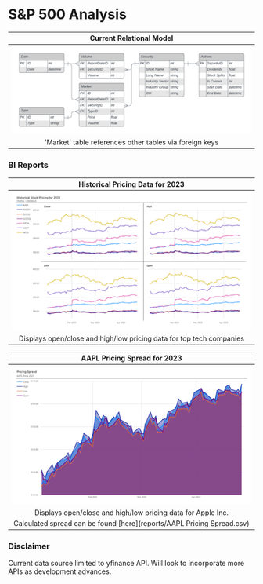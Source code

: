 # S&P 500 Analysis
| Current Relational Model |
|:--:|
|![](docs/images/CurrentERD.png)|
|'Market' table references other tables via foreign keys|
 
### BI Reports
| Historical Pricing Data for 2023 |
|:--:|
|![](docs/images/FAANG+MAMAAPricingData.png)|
|Displays open/close and high/low pricing data for top tech companies|

| AAPL Pricing Spread for 2023 |
|:--:|
|![](docs/images/AAPLPricingSpreadVisual.png)|
|Displays open/close and high/low pricing data for Apple Inc.
 Calculated spread can be found [here](reports/AAPL Pricing Spread.csv)|

### Disclaimer
Current data source limited to yfinance API. Will look to incorporate more APIs as development advances.
